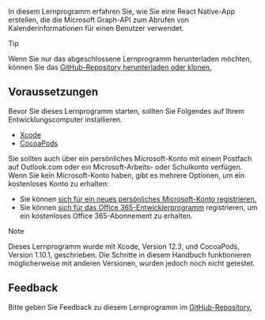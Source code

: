 <!-- markdownlint-disable MD002 MD041 -->

In diesem Lernprogramm erfahren Sie, wie Sie eine React Native-App erstellen, die die Microsoft Graph-API zum Abrufen von Kalenderinformationen für einen Benutzer verwendet.

> [!TIP]
> Wenn Sie nur das abgeschlossene Lernprogramm herunterladen möchten, können Sie das [GitHub-Repository herunterladen oder klonen.](https://github.com/microsoftgraph/msgraph-training-ios-objectivec)

## <a name="prerequisites"></a>Voraussetzungen

Bevor Sie dieses Lernprogramm starten, sollten Sie Folgendes auf Ihrem Entwicklungscomputer installieren.

- [Xcode](https://developer.apple.com/xcode/)
- [CocoaPods](https://cocoapods.org)

Sie sollten auch über ein persönliches Microsoft-Konto mit einem Postfach auf Outlook.com oder ein Microsoft-Arbeits- oder Schulkonto verfügen. Wenn Sie kein Microsoft-Konto haben, gibt es mehrere Optionen, um ein kostenloses Konto zu erhalten:

- Sie können [sich für ein neues persönliches Microsoft-Konto registrieren.](https://signup.live.com/signup?wa=wsignin1.0&rpsnv=12&ct=1454618383&rver=6.4.6456.0&wp=MBI_SSL_SHARED&wreply=https://mail.live.com/default.aspx&id=64855&cbcxt=mai&bk=1454618383&uiflavor=web&uaid=b213a65b4fdc484382b6622b3ecaa547&mkt=E-US&lc=1033&lic=1)
- Sie können [sich für das Office 365-Entwicklerprogramm](https://developer.microsoft.com/office/dev-program) registrieren, um ein kostenloses Office 365-Abonnement zu erhalten.

> [!NOTE]
> Dieses Lernprogramm wurde mit Xcode, Version 12.3, und CocoaPods, Version 1.10.1, geschrieben. Die Schritte in diesem Handbuch funktionieren möglicherweise mit anderen Versionen, wurden jedoch noch nicht getestet.

## <a name="feedback"></a>Feedback

Bitte geben Sie Feedback zu diesem Lernprogramm im [GitHub-Repository.](https://github.com/microsoftgraph/msgraph-training-ios-objectivec)
